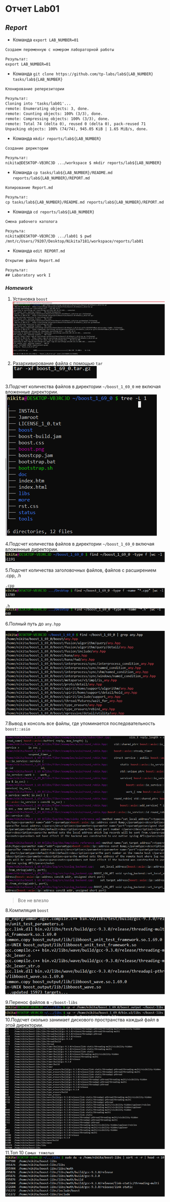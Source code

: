 #           **Отчет Lab01**
##                *Report*

- Команда `export LAB_NUMBER=01`

```
Cоздаем переменную с номером лабораторной работы
```

```
Результат:
export LAB_NUMBER=01
```
- Команда `git clone https://github.com/tp-labs/lab${LAB_NUMBER} tasks/lab${LAB_NUMBER}`

```
Клонирование реперезитории
```

```
Результат:
Cloning into 'tasks/lab01'...
remote: Enumerating objects: 3, done.
remote: Counting objects: 100% (3/3), done.
remote: Compressing objects: 100% (3/3), done.
remote: Total 74 (delta 0), reused 0 (delta 0), pack-reused 71
Unpacking objects: 100% (74/74), 945.05 KiB | 1.65 MiB/s, done.
```
- Команда `mkdir reports/lab${LAB_NUMBER} `

```
Cоздание дериктории
```

```
Результат:
nikita@DESKTOP-VB3RC3D .../workspace $ mkdir reports/lab${LAB_NUMBER}
```
- Команда `cp tasks/lab${LAB_NUMBER}/README.md reports/lab${LAB_NUMBER}/REPORT.md`

```
Копирование Report.md
```
```
Результат:
cp tasks/lab${LAB_NUMBER}/README.md reports/lab${LAB_NUMBER}/REPORT.md
```
- Команда `cd reports/lab${LAB_NUMBER}`

```
Смена рабочего католога
```
```
Результа:
nikita@DESKTOP-VB3RC3D .../lab01 $ pwd
/mnt/c/Users/79207/Desktop/Nikita7181/workspace/reports/lab01
```

- Команда `edit REPORT.md`

```
Открытие файла Report.md
```

```
Результат:
## Laboratory work I
```

### *Homework*
1. Установка `boost`
![](https://raw.githubusercontent.com/Nikita7181/Lab01/main/screenshots/install.png)
   
2. Разархивирование файла с помощью `tar`
![](https://raw.githubusercontent.com/Nikita7181/Lab01/main/screenshots/tar.PNG)
   
3.Подсчет количества файлов в директории `~/boost_1_69_0` не включая вложенные директории.
![](https://raw.githubusercontent.com/Nikita7181/Lab01/main/screenshots/t.PNG)

4.Подсчет количества файлов в директории `~/boost_1_69_0` включая вложенные директории.
![](https://raw.githubusercontent.com/Nikita7181/Lab01/main/screenshots/kol2.PNG)

5.Подсчет количества заголовочных файлов, файлов с расширением .cpp, .h

`.сpp`
![](https://raw.githubusercontent.com/Nikita7181/Lab01/main/screenshots/1.PNG )

`.h`
![](https://raw.githubusercontent.com/Nikita7181/Lab01/main/screenshots/2.PNG)

6.Полный путь до `any.hpp`

![](https://raw.githubusercontent.com/Nikita7181/Lab01/main/screenshots/any.PNG)

7.Вывод в консоль все файлы, где упоминается последовательность `boost::asio`

![](https://raw.githubusercontent.com/Nikita7181/Lab01/main/screenshots/3.PNG)

>Все не влезло

8.Компиляция `boost`

![](https://raw.githubusercontent.com/Nikita7181/Lab01/main/screenshots/komp.PNG)

9.Перенос файлов в `~/boost-libs`
![](https://raw.githubusercontent.com/Nikita7181/Lab01/main/screenshots/7.PNG)
![](https://raw.githubusercontent.com/Nikita7181/Lab01/main/screenshots/8.PNG)
10.Подсчет сколько занимает дискового пространства каждый файл в этой директории.
 ![](https://raw.githubusercontent.com/Nikita7181/Lab01/main/screenshots/10.PNG)
11.Топ 10 `Самых тяжелых`
 ![](https://raw.githubusercontent.com/Nikita7181/Lab01/main/screenshots/9.PNG) 
